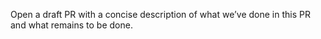 Open a draft PR with a concise description of what we’ve done in this PR and what remains to be done.
